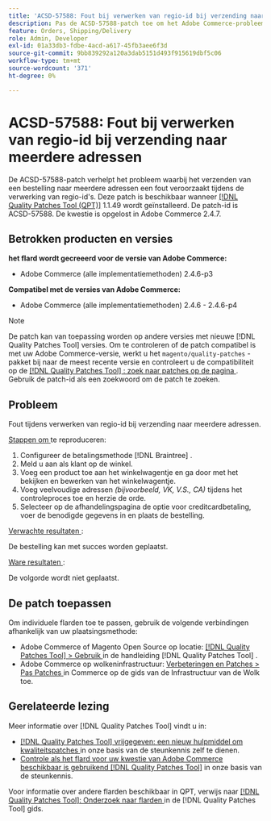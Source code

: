 ```yaml
---
title: 'ACSD-57588: Fout bij verwerken van regio-id bij verzending naar meerdere adressen'
description: Pas de ACSD-57588-patch toe om het Adobe Commerce-probleem te verhelpen, waarbij het verzenden van een bestelling naar meerdere adressen een fout veroorzaakt tijdens de verwerking van de regio-id.
feature: Orders, Shipping/Delivery
role: Admin, Developer
exl-id: 01a33db3-fdbe-4acd-a617-45fb3aee6f3d
source-git-commit: 9bb839292a120a3dab5151d493f915619dbf5c06
workflow-type: tm+mt
source-wordcount: '371'
ht-degree: 0%

---
```


# ACSD-57588: Fout bij verwerken van regio-id bij verzending naar meerdere adressen

De ACSD-57588-patch verhelpt het probleem waarbij het verzenden van een bestelling naar meerdere adressen een fout veroorzaakt tijdens de verwerking van regio-id&#39;s. Deze patch is beschikbaar wanneer [[!DNL Quality Patches Tool (QPT)]](/help/announcements/adobe-commerce-announcements/magento-quality-patches-released-new-tool-to-self-serve-quality-patches.md) 1.1.49 wordt geïnstalleerd. De patch-id is ACSD-57588. De kwestie is opgelost in Adobe Commerce 2.4.7.

## Betrokken producten en versies

**het flard wordt gecreeerd voor de versie van Adobe Commerce:**

* Adobe Commerce (alle implementatiemethoden) 2.4.6-p3

**Compatibel met de versies van Adobe Commerce:**

* Adobe Commerce (alle implementatiemethoden) 2.4.6 - 2.4.6-p4

>[!NOTE]
>
>De patch kan van toepassing worden op andere versies met nieuwe [!DNL Quality Patches Tool] versies. Om te controleren of de patch compatibel is met uw Adobe Commerce-versie, werkt u het `magento/quality-patches` -pakket bij naar de meest recente versie en controleert u de compatibiliteit op de [[!DNL Quality Patches Tool] : zoek naar patches op de pagina ](https://experienceleague.adobe.com/tools/commerce-quality-patches/index.html?lang=nl-NL) . Gebruik de patch-id als een zoekwoord om de patch te zoeken.

## Probleem

Fout tijdens verwerken van regio-id bij verzending naar meerdere adressen.

<u> Stappen om </u> te reproduceren:

1. Configureer de betalingsmethode [!DNL Braintree] .
1. Meld u aan als klant op de winkel.
1. Voeg een product toe aan het winkelwagentje en ga door met het bekijken en bewerken van het winkelwagentje.
1. Voeg veelvoudige adressen *(bijvoorbeeld, VK, V.S., CA)* tijdens het controleproces toe en herzie de orde.
1. Selecteer op de afhandelingspagina de optie voor creditcardbetaling, voer de benodigde gegevens in en plaats de bestelling.

<u> Verwachte resultaten </u>:

De bestelling kan met succes worden geplaatst.

<u> Ware resultaten </u>:

De volgorde wordt niet geplaatst.

## De patch toepassen

Om individuele flarden toe te passen, gebruik de volgende verbindingen afhankelijk van uw plaatsingsmethode:

* Adobe Commerce of Magento Open Source op locatie: [[!DNL Quality Patches Tool]  > Gebruik ](https://experienceleague.adobe.com/docs/commerce-operations/tools/quality-patches-tool/usage.html?lang=nl-NL) in de handleiding [!DNL Quality Patches Tool] .
* Adobe Commerce op wolkeninfrastructuur: [ Verbeteringen en Patches > Pas Patches ](https://experienceleague.adobe.com/docs/commerce-cloud-service/user-guide/develop/upgrade/apply-patches.html?lang=nl-NL) in Commerce op de gids van de Infrastructuur van de Wolk toe.

## Gerelateerde lezing

Meer informatie over [!DNL Quality Patches Tool] vindt u in:

* [[!DNL Quality Patches Tool]  vrijgegeven: een nieuw hulpmiddel om kwaliteitspatches ](/help/announcements/adobe-commerce-announcements/magento-quality-patches-released-new-tool-to-self-serve-quality-patches.md) in onze basis van de steunkennis zelf te dienen.
* [ Controle als het flard voor uw kwestie van Adobe Commerce beschikbaar is gebruikend  [!DNL Quality Patches Tool]](/help/support-tools/patches-available-in-qpt-tool/check-patch-for-magento-issue-with-magento-quality-patches.md) in onze basis van de steunkennis.

Voor informatie over andere flarden beschikbaar in QPT, verwijs naar [[!DNL Quality Patches Tool]: Onderzoek naar flarden ](https://experienceleague.adobe.com/tools/commerce-quality-patches/index.html?lang=nl-NL) in de [!DNL Quality Patches Tool] gids.
